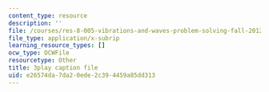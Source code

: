 ```yaml
---
content_type: resource
description: ''
file: /courses/res-8-005-vibrations-and-waves-problem-solving-fall-2012/e26574da7da20ede2c394459a85dd313_YbFgNsM6r44.srt
file_type: application/x-subrip
learning_resource_types: []
ocw_type: OCWFile
resourcetype: Other
title: 3play caption file
uid: e26574da-7da2-0ede-2c39-4459a85dd313
---
```

